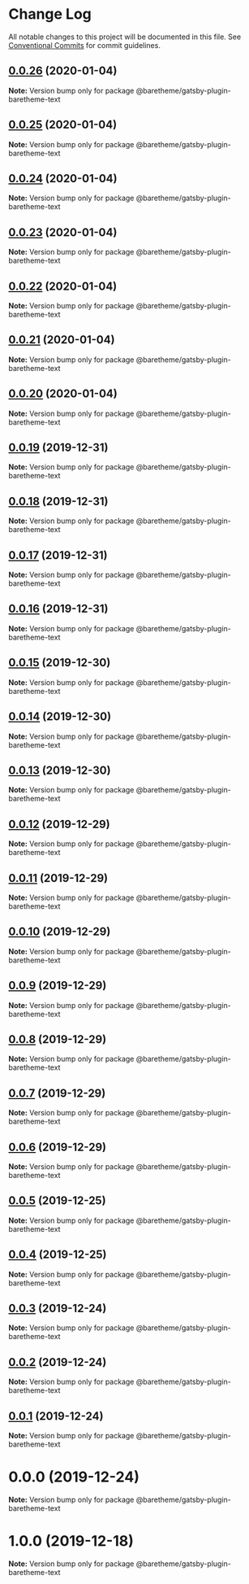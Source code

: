 # Change Log

All notable changes to this project will be documented in this file.
See [Conventional Commits](https://conventionalcommits.org) for commit guidelines.

## [0.0.26](https://gitlab.com/baretheme/theme/compare/v0.0.25...v0.0.26) (2020-01-04)

**Note:** Version bump only for package @baretheme/gatsby-plugin-baretheme-text





## [0.0.25](https://gitlab.com/baretheme/theme/compare/v0.0.24...v0.0.25) (2020-01-04)

**Note:** Version bump only for package @baretheme/gatsby-plugin-baretheme-text





## [0.0.24](https://gitlab.com/baretheme/theme/compare/v0.0.23...v0.0.24) (2020-01-04)

**Note:** Version bump only for package @baretheme/gatsby-plugin-baretheme-text





## [0.0.23](https://gitlab.com/baretheme/theme/compare/v0.0.22...v0.0.23) (2020-01-04)

**Note:** Version bump only for package @baretheme/gatsby-plugin-baretheme-text





## [0.0.22](https://gitlab.com/baretheme/theme/compare/v0.0.21...v0.0.22) (2020-01-04)

**Note:** Version bump only for package @baretheme/gatsby-plugin-baretheme-text





## [0.0.21](https://gitlab.com/baretheme/theme/compare/v0.0.20...v0.0.21) (2020-01-04)

**Note:** Version bump only for package @baretheme/gatsby-plugin-baretheme-text





## [0.0.20](https://gitlab.com/baretheme/theme/compare/v0.0.19...v0.0.20) (2020-01-04)

**Note:** Version bump only for package @baretheme/gatsby-plugin-baretheme-text





## [0.0.19](https://gitlab.com/baretheme/theme/compare/v0.0.18...v0.0.19) (2019-12-31)

**Note:** Version bump only for package @baretheme/gatsby-plugin-baretheme-text





## [0.0.18](https://gitlab.com/baretheme/theme/compare/v0.0.17...v0.0.18) (2019-12-31)

**Note:** Version bump only for package @baretheme/gatsby-plugin-baretheme-text





## [0.0.17](https://gitlab.com/baretheme/theme/compare/v0.0.16...v0.0.17) (2019-12-31)

**Note:** Version bump only for package @baretheme/gatsby-plugin-baretheme-text





## [0.0.16](https://gitlab.com/baretheme/theme/compare/v0.0.15...v0.0.16) (2019-12-31)

**Note:** Version bump only for package @baretheme/gatsby-plugin-baretheme-text





## [0.0.15](https://gitlab.com/baretheme/theme/compare/v0.0.14...v0.0.15) (2019-12-30)

**Note:** Version bump only for package @baretheme/gatsby-plugin-baretheme-text





## [0.0.14](https://gitlab.com/baretheme/theme/compare/v0.0.13...v0.0.14) (2019-12-30)

**Note:** Version bump only for package @baretheme/gatsby-plugin-baretheme-text





## [0.0.13](https://gitlab.com/baretheme/theme/compare/v0.0.12...v0.0.13) (2019-12-30)

**Note:** Version bump only for package @baretheme/gatsby-plugin-baretheme-text





## [0.0.12](https://gitlab.com/baretheme/theme/compare/v0.0.11...v0.0.12) (2019-12-29)

**Note:** Version bump only for package @baretheme/gatsby-plugin-baretheme-text





## [0.0.11](https://gitlab.com/baretheme/theme/compare/v0.0.10...v0.0.11) (2019-12-29)

**Note:** Version bump only for package @baretheme/gatsby-plugin-baretheme-text





## [0.0.10](https://gitlab.com/baretheme/theme/compare/v0.0.9...v0.0.10) (2019-12-29)

**Note:** Version bump only for package @baretheme/gatsby-plugin-baretheme-text





## [0.0.9](https://gitlab.com/baretheme/theme/compare/v0.0.8...v0.0.9) (2019-12-29)

**Note:** Version bump only for package @baretheme/gatsby-plugin-baretheme-text





## [0.0.8](https://gitlab.com/baretheme/theme/compare/v0.0.7...v0.0.8) (2019-12-29)

**Note:** Version bump only for package @baretheme/gatsby-plugin-baretheme-text





## [0.0.7](https://gitlab.com/baretheme/theme/compare/v0.0.6...v0.0.7) (2019-12-29)

**Note:** Version bump only for package @baretheme/gatsby-plugin-baretheme-text





## [0.0.6](https://gitlab.com/baretheme/theme/compare/v0.0.5...v0.0.6) (2019-12-29)

**Note:** Version bump only for package @baretheme/gatsby-plugin-baretheme-text





## [0.0.5](https://gitlab.com/baretheme/theme/compare/v0.0.4...v0.0.5) (2019-12-25)

**Note:** Version bump only for package @baretheme/gatsby-plugin-baretheme-text





## [0.0.4](https://gitlab.com/baretheme/theme/compare/v0.0.3...v0.0.4) (2019-12-25)

**Note:** Version bump only for package @baretheme/gatsby-plugin-baretheme-text





## [0.0.3](https://gitlab.com/baretheme/theme/compare/v0.0.2...v0.0.3) (2019-12-24)

**Note:** Version bump only for package @baretheme/gatsby-plugin-baretheme-text





## [0.0.2](https://gitlab.com/baretheme/theme/compare/v0.0.1...v0.0.2) (2019-12-24)

**Note:** Version bump only for package @baretheme/gatsby-plugin-baretheme-text





## [0.0.1](https://gitlab.com/baretheme/theme/compare/v0.0.0...v0.0.1) (2019-12-24)

**Note:** Version bump only for package @baretheme/gatsby-plugin-baretheme-text





# 0.0.0 (2019-12-24)

**Note:** Version bump only for package @baretheme/gatsby-plugin-baretheme-text





# 1.0.0 (2019-12-18)

**Note:** Version bump only for package @baretheme/gatsby-plugin-baretheme-text
